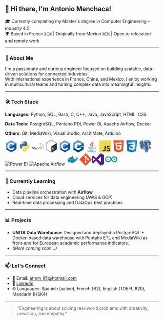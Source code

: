 ## 👋 Hi there, I'm Antonio Menchaca!

🎓 Currently completing my Master's degree in Computer Engineering – *Industry 4.0*  
🌍 Based in France 🇫🇷 | Originally from Mexico 🇲🇽 | Open to relocation and remote work

---

### 🚀 About Me
I'm a passionate and curious engineer focused on building scalable, data-driven solutions for connected industries.  
With international experience in France, China, and Mexico, I enjoy working in multicultural teams and turning complex data into meaningful insights.

---

### 🛠️ Tech Stack
**Languages:** Python, SQL, Bash, C, C++, Java, JavaScript, HTML, CSS

**Data Tools:** PostgreSQL, Pentaho PDI, Power BI, Apache Airflow, Docker

**Others:** Git, MediaWiki, Visual Studio, ArchiMate, Arduino

<img src="https://raw.githubusercontent.com/devicons/devicon/master/icons/c/c-original.svg" alt="C" width="40" height="40"/>
<img src="https://raw.githubusercontent.com/devicons/devicon/master/icons/python/python-original.svg" alt="Python" width="40"/> <img src="https://raw.githubusercontent.com/devicons/devicon/master/icons/mysql/mysql-original-wordmark.svg" alt="SQL" width="40"/> <img src="https://raw.githubusercontent.com/devicons/devicon/master/icons/bash/bash-original.svg" alt="Bash" width="40"/> <img src="https://raw.githubusercontent.com/devicons/devicon/master/icons/c/c-original.svg" alt="C" width="40"/> <img src="https://raw.githubusercontent.com/devicons/devicon/master/icons/cplusplus/cplusplus-original.svg" alt="C++" width="40"/> <img src="https://raw.githubusercontent.com/devicons/devicon/master/icons/java/java-original.svg" alt="Java" width="40"/> <img src="https://raw.githubusercontent.com/devicons/devicon/master/icons/javascript/javascript-original.svg" alt="JavaScript" width="40"/> <img src="https://raw.githubusercontent.com/devicons/devicon/master/icons/html5/html5-original.svg" alt="HTML" width="40"/> <img src="https://raw.githubusercontent.com/devicons/devicon/master/icons/css3/css3-original.svg" alt="CSS" width="40"/> <img src="https://raw.githubusercontent.com/devicons/devicon/master/icons/postgresql/postgresql-original.svg" alt="PostgreSQL" width="40"/> <img src="https://img.icons8.com/color/48/000000/power-bi.png" alt="Power BI" width="40"/> <img src="https://upload.wikimedia.org/wikipedia/commons/d/de/AirflowLogo.png" alt="Apache Airflow" width="40"/> <img src="https://raw.githubusercontent.com/devicons/devicon/master/icons/docker/docker-original.svg" alt="Docker" width="40"/> <img src="https://raw.githubusercontent.com/devicons/devicon/master/icons/git/git-original.svg" alt="Git" width="40"/><img src="https://raw.githubusercontent.com/devicons/devicon/master/icons/visualstudio/visualstudio-plain.svg" alt="Visual Studio" width="40"/> <img src="https://raw.githubusercontent.com/devicons/devicon/master/icons/arduino/arduino-original.svg" alt="Arduino" width="40"/>

---

### 🌱 Currently Learning
- Data pipeline orchestration with **Airflow**
- Cloud services for data engineering (AWS & GCP)
- Real-time data processing and DataOps best practices

---

### 📊 Projects
- **UNITA Data Warehouse:** Designed and deployed a PostgreSQL + Docker-based data warehouse with Pentaho ETL and MediaWiki as front-end for European academic performance indicators.  
- *(More coming soon…)*

---

### 📫 Let's Connect
- 📧 Email: atmm_95@hotmail.com  
- 💼 [LinkedIn](www.linkedin.com/in/antonio-de-jesús-menchaca-martínez-3025ab11b/)  
- 🌐 Languages: Spanish (native), French (B2), English (TOEFL 620), Mandarin (HSK4)

---

> “Engineering is about solving real-world problems with creativity, precision, and empathy.”




<!--
**amenchaca95/amenchaca95** is a ✨ _special_ ✨ repository because its `README.md` (this file) appears on your GitHub profile.

Here are some ideas to get you started:

- 🔭 I’m currently working on ...
- 🌱 I’m currently learning ...
- 👯 I’m looking to collaborate on ...
- 🤔 I’m looking for help with ...
- 💬 Ask me about ...
- 📫 How to reach me: ...
- 😄 Pronouns: ...
- ⚡ Fun fact: ...
-->
